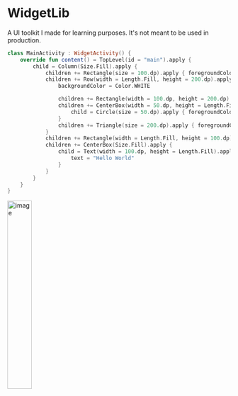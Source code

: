 # WidgetLib

A UI toolkit I made for learning purposes. It's not meant to be used in production.

```kotlin
class MainActivity : WidgetActivity() {
    override fun content() = TopLevel(id = "main").apply {
        child = Column(Size.Fill).apply {
            children += Rectangle(size = 100.dp).apply { foregroundColor = Color.GREEN }
            children += Row(width = Length.Fill, height = 200.dp).apply {
                backgroundColor = Color.WHITE

                children += Rectangle(width = 100.dp, height = 200.dp).apply { foregroundColor = Color.YELLOW }
                children += CenterBox(width = 50.dp, height = Length.Fill).apply {
                    child = Circle(size = 50.dp).apply { foregroundColor = Color.CYAN }
                }
                children += Triangle(size = 200.dp).apply { foregroundColor = Color.MAGENTA }
            }
            children += Rectangle(width = Length.Fill, height = 100.dp).apply { foregroundColor = Color.RED }
            children += CenterBox(Size.Fill).apply {
                child = Text(width = 100.dp, height = Length.Fill).apply {
                    text = "Hello World"
                }
            }
        }
    }
}
```

<img width=33% alt="image" src="https://github.com/user-attachments/assets/52ff7c78-b756-445e-99c0-cf7abf3e1c85" />
